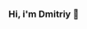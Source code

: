 ### Hi, i'm Dmitriy 👋

<!--
**polzovatel711/polzovatel711** is a ✨ _special_ ✨ repository because its `README.md` (this file) appears on your GitHub profile.

Here are some ideas to get you started:
Hello everyone! I am a student of the Skillbox course, learning the c++ programming language
-->
